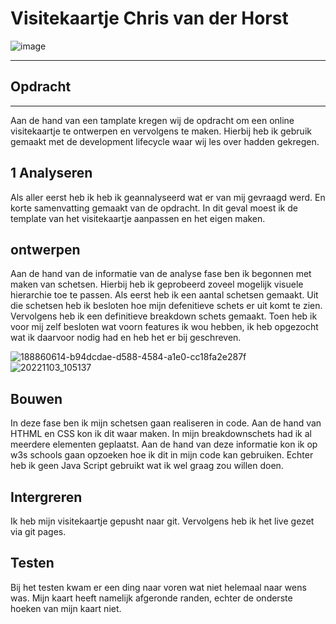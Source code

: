# Visitekaartje Chris van der Horst
![image](https://user-images.githubusercontent.com/112861116/199700033-52ed961d-5506-416f-b0d0-c92f55d61c39.png)

***
## Opdracht
***
Aan de hand van een tamplate kregen wij de opdracht om een online visitekaartje te ontwerpen en vervolgens te maken. Hierbij heb ik gebruik gemaakt met de development lifecycle waar wij les over hadden gekregen.

## 1 Analyseren
Als aller eerst heb ik heb ik geannalyseerd wat er van mij gevraagd werd. En korte samenvatting gemaakt van de opdracht. In dit geval moest ik de template van het visitekaartje aanpassen en het eigen maken.

## ontwerpen

Aan de hand van de informatie van de analyse fase ben ik begonnen met maken van schetsen. Hierbij heb ik geprobeerd zoveel mogelijk visuele hierarchie toe te passen. Als eerst heb ik een aantal schetsen gemaakt. Uit die schetsen heb ik besloten hoe mijn defenitieve schets er uit komt te zien. Vervolgens heb ik een definitieve breakdown schets gemaakt. Toen heb ik voor mij zelf besloten wat voorn features ik wou hebben, ik heb opgezocht wat ik daarvoor nodig had en heb het er bij geschreven.

![188860614-b94dcdae-d588-4584-a1e0-cc18fa2e287f](https://user-images.githubusercontent.com/112861116/199678273-f41cc13b-3c28-4fac-b0e8-e9ca6882a2a9.png)
![20221103_105137](https://user-images.githubusercontent.com/112861116/199691959-26005a36-b576-4f19-8dfc-78593e3bff56.jpg)


## Bouwen

In deze fase ben ik mijn schetsen gaan realiseren in code. Aan de hand van HTHML en CSS kon ik dit waar maken. In mijn breakdownschets had ik al meerdere elementen geplaatst. Aan de hand van deze informatie kon ik op w3s schools gaan opzoeken hoe ik dit in mijn code kan gebruiken. Echter heb ik geen Java Script gebruikt wat ik wel graag zou willen doen.

## Intergreren

Ik heb mijn visitekaartje gepusht naar git. Vervolgens heb ik het live gezet via git pages.

## Testen

Bij het testen kwam er een ding naar voren wat niet helemaal naar wens was. Mijn kaart heeft namelijk afgeronde randen, echter de onderste hoeken van mijn kaart niet.



